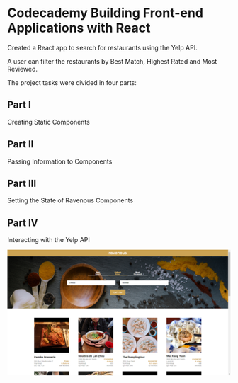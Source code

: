 # Codecademy Building Front-end Applications with React

Created a React app to search for restaurants using the Yelp API.

A user can filter the restaurants by Best Match, Highest Rated and Most Reviewed.

The project tasks were divided in four parts:

## Part I
Creating Static Components

## Part II
Passing Information to Components

## Part III
Setting the State of Ravenous Components

## Part IV
Interacting with the Yelp API


![Ravenous](ravenous.png)
